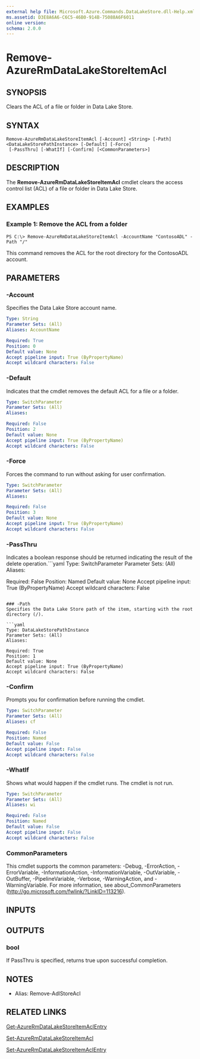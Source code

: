 ```yaml
---
external help file: Microsoft.Azure.Commands.DataLakeStore.dll-Help.xml
ms.assetid: D3E8A6A6-C6C5-46B0-914B-75088A6F6011
online version: 
schema: 2.0.0
---
```


# Remove-AzureRmDataLakeStoreItemAcl

## SYNOPSIS
Clears the ACL of a file or folder in Data Lake Store.

## SYNTAX

```
Remove-AzureRmDataLakeStoreItemAcl [-Account] <String> [-Path] <DataLakeStorePathInstance> [-Default] [-Force]
 [-PassThru] [-WhatIf] [-Confirm] [<CommonParameters>]
```

## DESCRIPTION
The **Remove-AzureRmDataLakeStoreItemAcl** cmdlet clears the access control list (ACL) of a file or folder in Data Lake Store.

## EXAMPLES

### Example 1: Remove the ACL from a folder
```
PS C:\> Remove-AzureRmDataLakeStoreItemAcl -AccountName "ContosoADL" -Path "/"
```

This command removes the ACL for the root directory for the ContosoADL account.

## PARAMETERS

### -Account
Specifies the Data Lake Store account name.

```yaml
Type: String
Parameter Sets: (All)
Aliases: AccountName

Required: True
Position: 0
Default value: None
Accept pipeline input: True (ByPropertyName)
Accept wildcard characters: False
```

### -Default
Indicates that the cmdlet removes the default ACL for a file or a folder.

```yaml
Type: SwitchParameter
Parameter Sets: (All)
Aliases: 

Required: False
Position: 2
Default value: None
Accept pipeline input: True (ByPropertyName)
Accept wildcard characters: False
```

### -Force
Forces the command to run without asking for user confirmation.

```yaml
Type: SwitchParameter
Parameter Sets: (All)
Aliases: 

Required: False
Position: 3
Default value: None
Accept pipeline input: True (ByPropertyName)
Accept wildcard characters: False
```

### -PassThru
Indicates a boolean response should be returned indicating the result of the delete operation.```yaml
Type: SwitchParameter
Parameter Sets: (All)
Aliases: 

Required: False
Position: Named
Default value: None
Accept pipeline input: True (ByPropertyName)
Accept wildcard characters: False
```

### -Path
Specifies the Data Lake Store path of the item, starting with the root directory (/).

```yaml
Type: DataLakeStorePathInstance
Parameter Sets: (All)
Aliases: 

Required: True
Position: 1
Default value: None
Accept pipeline input: True (ByPropertyName)
Accept wildcard characters: False
```

### -Confirm
Prompts you for confirmation before running the cmdlet.

```yaml
Type: SwitchParameter
Parameter Sets: (All)
Aliases: cf

Required: False
Position: Named
Default value: False
Accept pipeline input: False
Accept wildcard characters: False
```

### -WhatIf
Shows what would happen if the cmdlet runs.
The cmdlet is not run.

```yaml
Type: SwitchParameter
Parameter Sets: (All)
Aliases: wi

Required: False
Position: Named
Default value: False
Accept pipeline input: False
Accept wildcard characters: False
```

### CommonParameters
This cmdlet supports the common parameters: -Debug, -ErrorAction, -ErrorVariable, -InformationAction, -InformationVariable, -OutVariable, -OutBuffer, -PipelineVariable, -Verbose, -WarningAction, and -WarningVariable. For more information, see about_CommonParameters (http://go.microsoft.com/fwlink/?LinkID=113216).

## INPUTS

## OUTPUTS

### bool
If PassThru is specified, returns true upon successful completion.

## NOTES
* Alias: Remove-AdlStoreAcl

## RELATED LINKS

[Get-AzureRmDataLakeStoreItemAclEntry](./Get-AzureRmDataLakeStoreItemAclEntry.md)

[Set-AzureRmDataLakeStoreItemAcl](./Set-AzureRmDataLakeStoreItemAcl.md)

[Set-AzureRmDataLakeStoreItemAclEntry](./Set-AzureRmDataLakeStoreItemAclEntry.md)


